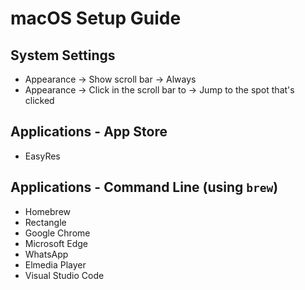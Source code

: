 # macOS Setup Guide

## System Settings
* Appearance -> Show scroll bar -> Always
* Appearance -> Click in the scroll bar to -> Jump to the spot that's clicked

## Applications - App Store
* EasyRes

## Applications - Command Line (using ```brew```)
* Homebrew
* Rectangle
* Google Chrome
* Microsoft Edge
* WhatsApp
* Elmedia Player
* Visual Studio Code
